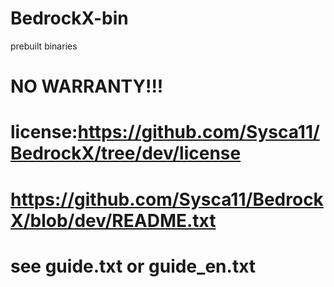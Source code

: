 # BedrockX-bin
prebuilt binaries
# NO WARRANTY!!!
# license:https://github.com/Sysca11/BedrockX/tree/dev/license
# https://github.com/Sysca11/BedrockX/blob/dev/README.txt
# see guide.txt or guide_en.txt

